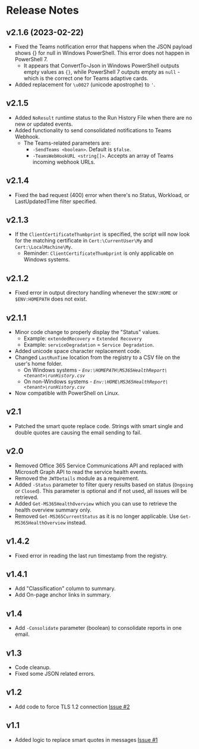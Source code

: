 # Release Notes

## v2.1.6 (2023-02-22)

- Fixed the Teams notification error that happens when the JSON payload shows {} for null in Windows PowerShell. This error does not happen in PowerShell 7.
  - It appears that ConvertTo-Json in Windows PowerShell outputs empty values as `{}`, while PowerShell 7 outputs empty as `null` - which is the correct one for Teams adaptive cards.
- Added replacement for `\u0027` (unicode apostrophe) to `'`.

## v2.1.5

- Added `NoResult` runtime status to the Run History File when there are no new or updated events.
- Added functionality to send consolidated notifications to Teams Webhook.
  - The Teams-related parameters are:
    - `-SendTeams <boolean>`. Default is `$false`.
    - `-TeamsWebHookURL <string[]>`. Accepts an array of Teams incoming webhook URLs.

## v2.1.4

- Fixed the bad request (400) error when there's no Status, Workload, or LastUpdatedTime filter specified.

## v2.1.3

- If the `ClientCertificateThumbprint` is specified, the script will now look for the matching certificate in `Cert:\CurrentUser\My` and `Cert:\LocalMachine\My`.
  - Reminder: `ClientCertificateThumbprint` is only applicable on Windows systems.

## v2.1.2

- Fixed error in output directory handling whenever the `$ENV:HOME` or `$ENV:HOMEPATH` does not exist.

## v2.1.1

- Minor code change to properly display the "Status" values.
  - Example: `extendedRecovery` = `Extended Recovery`
  - Example: `serviceDegradation` = `Service Degradation`.
- Added unicode space character replacement code.
- Changed `LastRunTime` location from the registry to a CSV file on the user's home folder.
  - On Windows systems -  *`Env:\HOMEPATH\MS365HealthReport\<tenant>\runHistory.csv`*
  - On non-Windows systems -  *`Env:\HOME\MS365HealthReport\<tenant>\runHistory.csv`*
- Now compatible with PowerShell on Linux.

## v2.1

- Patched the smart quote replace code. Strings with smart single and double quotes are causing the email sending to fail.

## v2.0

- Removed Office 365 Service Communications API and replaced with Microsoft Graph API to read the service health events.
- Removed the `JWTDetails` module as a requirement.
- Added `-Status` parameter to filter query results based on status (`Ongoing` or `Closed`). This parameter is optional and if not used, all issues will be retrieved.
- Added `Get-MS365HealthOverview` which you can use to retrieve the health overview summary only.
- Removed `Get-MS365CurrentStatus` as it is no longer applicable. Use `Get-MS365HealthOverview` instead.

## v1.4.2

- Fixed error in reading the last run timestamp from the registry.

## v1.4.1

- Add "Classification" column to summary.
- Add On-page anchor links in summary.

## v1.4

- Add `-Consolidate` parameter (boolean) to consolidate reports in one email.

## v1.3

- Code cleanup.
- Fixed some JSON related errors.

## v1.2

- Add code to force TLS 1.2 connection [Issue #2](https://github.com/junecastillote/MS365HealthReport/issues/1)

## v1.1

- Added logic to replace smart quotes in messages [Issue #1](https://github.com/junecastillote/MS365HealthReport/issues/1)
